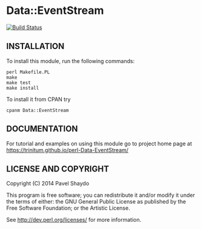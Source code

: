 # Data::EventStream

[![Build Status](https://travis-ci.org/trinitum/perl-Data-EventStream.svg?branch=master)](https://travis-ci.org/trinitum/perl-Data-EventStream)

## INSTALLATION

To install this module, run the following commands:

```
perl Makefile.PL
make
make test
make install
```

To install it from CPAN try

```
cpanm Data::EventStream
```

## DOCUMENTATION

For tutorial and examples on using this module go to project home page
at https://trinitum.github.io/perl-Data-EventStream/

## LICENSE AND COPYRIGHT

Copyright (C) 2014 Pavel Shaydo

This program is free software; you can redistribute it and/or modify it
under the terms of either: the GNU General Public License as published
by the Free Software Foundation; or the Artistic License.

See http://dev.perl.org/licenses/ for more information.
